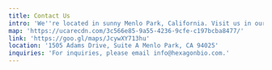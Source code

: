 ```yaml
---
title: Contact Us
intro: 'We''re located in sunny Menlo Park, California. Visit us in our new lab!'
map: 'https://ucarecdn.com/3c566e85-9a55-4236-9cfe-c197bcba8477/'
link: 'https://goo.gl/maps/JcywXY713hu'
location: '1505 Adams Drive, Suite A Menlo Park, CA 94025'
inquiries: 'For inquiries, please email info@hexagonbio.com.'
---
```


